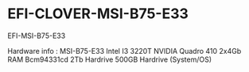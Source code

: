 # EFI-CLOVER-MSI-B75-E33
EFI-MSI-B75-E33

Hardware info :
MSI-B75-E33
Intel I3 3220T
NVIDIA Quadro 410
2x4Gb RAM
Bcm94331cd
2Tb Hardrive
500GB Hardrive (System/OS)
